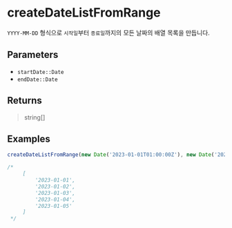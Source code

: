# createDateListFromRange <Lang js />

`YYYY-MM-DD` 형식으로 `시작일`부터 `종료일`까지의 모든 날짜의 배열 목록을 만듭니다.

## Parameters

- `startDate::Date`
- `endDate::Date`

## Returns

> string[]

## Examples

```javascript
createDateListFromRange(new Date('2023-01-01T01:00:00Z'), new Date('2023-01-05T01:00:00Z'));

/*
	 [
		 '2023-01-01',
		 '2023-01-02',
		 '2023-01-03',
		 '2023-01-04',
		 '2023-01-05'
	 ]
 */
```
